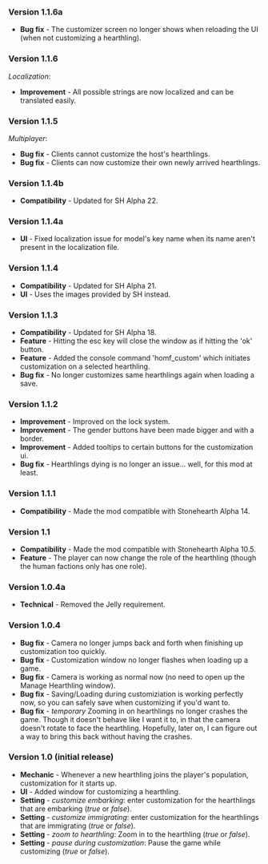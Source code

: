 ### Version 1.1.6a

- **Bug fix** - The customizer screen no longer shows when reloading the UI (when not customizing a hearthling).


### Version 1.1.6

*Localization*:
- **Improvement** - All possible strings are now localized and can be translated easily.


### Version 1.1.5

*Multiplayer*:
- **Bug fix** - Clients cannot customize the host's hearthlings.
- **Bug fix** - Clients can now customize their own newly arrived hearthlings.


### Version 1.1.4b

- **Compatibility** - Updated for SH Alpha 22.


### Version 1.1.4a

- **UI** - Fixed localization issue for model's key name when its name aren't present in the localization file.


### Version 1.1.4

- **Compatibility** - Updated for SH Alpha 21.
- **UI** - Uses the images provided by SH instead.


### Version 1.1.3

- **Compatibility** - Updated for SH Alpha 18.
- **Feature** - Hitting the esc key will close the window as if hitting the 'ok' button.
- **Feature** - Added the console command 'homf_custom' which initiates customization on a selected hearthling.
- **Bug fix** - No longer customizes same hearthlings again when loading a save.


### Version 1.1.2

- **Improvement** - Improved on the lock system.
- **Improvement** - The gender buttons have been made bigger and with a border.
- **Improvement** - Added tooltips to certain buttons for the customization ui.
- **Bug fix** - Hearthlings dying is no longer an issue... well, for this mod at least.


### Version 1.1.1

- **Compatibility** - Made the mod compatible with Stonehearth Alpha 14.


### Version 1.1

- **Compatibility** - Made the mod compatible with Stonehearth Alpha 10.5.
- **Feature** - The player can now change the role of the hearthling (though the human factions only has one role).


### Version 1.0.4a

- **Technical** - Removed the Jelly requirement.


### Version 1.0.4

- **Bug fix** - Camera no longer jumps back and forth when finishing up customization too quickly.
- **Bug fix** - Customization window no longer flashes when loading up a game.
- **Bug fix** - Camera is working as normal now (no need to open up the Manage Hearthling window).
- **Bug fix** - Saving/Loading during customiziation is working perfectly now, so you can safely save when customizing if you'd want to.
- **Bug fix** - *temporary* Zooming in on hearthlings no longer crashes the game. Though it doesn't behave like I want it to, in that the camera doesn't rotate to face the hearthling. Hopefully, later on, I can figure out a way to bring this back without having the crashes.


### Version 1.0 (initial release)

- **Mechanic** - Whenever a new hearthling joins the player's population, customization for it starts up.
- **UI** - Added window for customizing a hearthling.
- **Setting** - *customize embarking*: enter customization for the hearthlings that are embarking (*true* or *false*).
- **Setting** - *customize immigrating*: enter customization for the hearthlings that are immigrating (*true* or *false*).
- **Setting** - *zoom to hearthling*: Zoom in to the hearthling (*true* or *false*).
- **Setting** - *pause during customization*: Pause the game while customizing (*true* or *false*).
